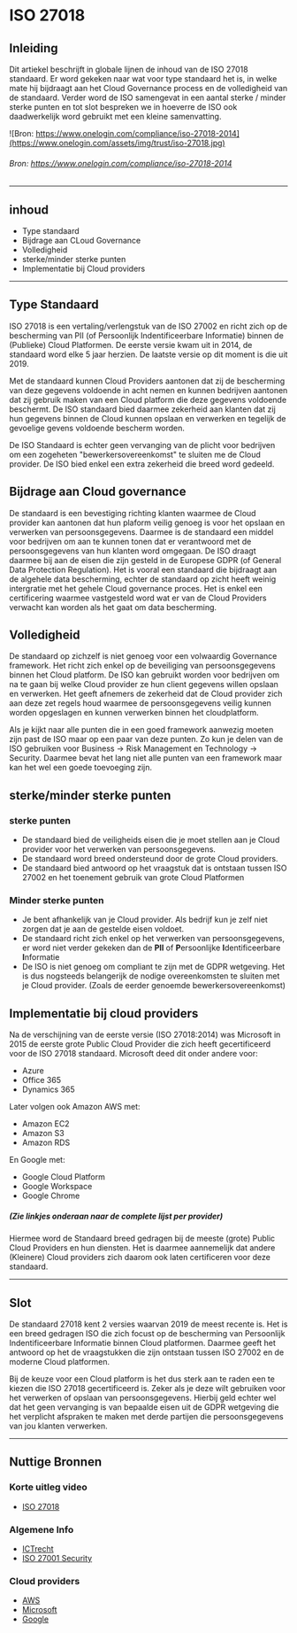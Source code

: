 # ISO 27018

## Inleiding
Dit artiekel beschrijft in globale lijnen de inhoud van de ISO 27018 standaard. Er word gekeken naar wat voor type standaard het is, in welke mate hij bijdraagt aan het Cloud Governance process en de volledigheid van de standaard. Verder word de ISO samengevat in een aantal sterke / minder sterke punten en tot slot bespreken we in hoeverre de ISO ook daadwerkelijk word gebruikt met een kleine samenvatting.

![Bron: https://www.onelogin.com/compliance/iso-27018-2014](https://www.onelogin.com/assets/img/trust/iso-27018.jpg)
###### Bron: https://www.onelogin.com/compliance/iso-27018-2014

---
## inhoud
- Type standaard
- Bijdrage aan CLoud Governance
- Volledigheid
- sterke/minder sterke punten
- Implementatie bij Cloud providers
---
## Type Standaard
ISO 27018 is een vertaling/verlengstuk van de ISO 27002 en richt zich op de bescherming van PII (of Persoonlijk Indentificeerbare Informatie) binnen de (Publieke) Cloud Platformen. De eerste versie kwam uit in 2014, de standaard word elke 5 jaar herzien. De laatste versie op dit moment is die uit 2019. 

Met de standaard kunnen Cloud Providers aantonen dat zij de bescherming van deze gegevens voldoende in acht nemen en kunnen bedrijven aantonen dat zij gebruik maken van een Cloud platform die deze gegevens voldoende beschermt.
De ISO standaard bied daarmee zekerheid aan klanten dat zij hun gegevens binnen de Cloud kunnen opslaan en verwerken en tegelijk de gevoelige gevens voldoende bescherm worden.

De ISO Standaard is echter geen vervanging van de plicht voor bedrijven om een zogeheten "bewerkersovereenkomst" te sluiten me de Cloud provider. De ISO bied enkel een extra zekerheid die breed word gedeeld.

## Bijdrage aan Cloud governance
De standaard is een bevestiging richting klanten waarmee de Cloud provider kan aantonen dat hun plaform veilig genoeg is voor het opslaan en verwerken van persoonsgegevens.  Daarmee is de standaard een middel voor bedrijven om aan te kunnen tonen dat er verantwoord met de persoonsgegevens van hun klanten word omgegaan.
De ISO draagt daarmee bij aan de eisen die zijn gesteld in de Europese GDPR (of General Data Protection Regulation). Het is vooral een standaard die bijdraagt aan de algehele data bescherming, echter de standaard op zicht heeft weinig intergratie met het gehele Cloud governance proces. Het is enkel een certificering waarmee vastgesteld word wat er van de Cloud Providers verwacht kan worden als het gaat om data bescherming.

## Volledigheid
De standaard op zichzelf is niet genoeg voor een volwaardig Governance framework. Het richt zich enkel op de beveiliging van persoonsgegevens binnen het Cloud platform. De ISO kan gebruikt worden voor bedrijven om na te gaan bij welke Cloud provider ze hun client gegevens willen opslaan en verwerken. Het geeft afnemers de zekerheid dat de Cloud provider zich aan deze zet regels houd waarmee de persoonsgegevens veilig kunnen worden opgeslagen en kunnen verwerken binnen het cloudplatform. 

Als je kijkt naar alle punten die in een goed framework aanwezig moeten zijn past de ISO maar op een paar van deze punten. Zo kun je delen van de ISO gebruiken voor Business -> Risk Management en Technology -> Security. Daarmee bevat het lang niet alle punten van een framework maar kan het wel een goede toevoeging zijn.

## sterke/minder sterke punten
### sterke punten
* De standaard bied de veiligheids eisen die je moet stellen aan je Cloud provider voor het verwerken van persoonsgegevens. 
* De standaard word breed ondersteund door de grote Cloud providers.
* De standaard bied antwoord op het vraagstuk dat is ontstaan tussen ISO 27002 en het toenement gebruik van grote Cloud Platformen

### Minder sterke punten
* Je bent afhankelijk van je Cloud provider. Als bedrijf kun je zelf niet zorgen dat je aan de gestelde eisen voldoet.
* De standaard richt zich enkel op het verwerken van persoonsgegevens, er word niet verder gekeken dan de **PII** of **P**ersoonlijke **I**dentificeerbare **I**nformatie
* De ISO is niet genoeg om compliant te zijn met de GDPR wetgeving. Het is dus nogsteeds belangerijk de nodige overeenkomsten te sluiten met je Cloud provider. (Zoals de eerder genoemde bewerkersovereenkomst)

## Implementatie bij cloud providers
Na de verschijning van de eerste versie (ISO 27018:2014) was Microsoft in 2015 de eerste grote Public Cloud Provider die zich heeft gecertificeerd voor de ISO 27018 standaard. Microsoft deed dit onder andere voor:
* Azure
* Office 365
* Dynamics 365     

Later volgen ook Amazon AWS met:
* Amazon EC2
* Amazon S3
* Amazon RDS

En Google met:
* Google Cloud Platform
* Google Workspace
* Google Chrome
##### (Zie linkjes onderaan naar de complete lijst per provider) 

Hiermee word de Standaard breed gedragen bij de meeste (grote) Public Cloud Providers en hun diensten. Het is daarmee aannemelijk dat andere (Kleinere) Cloud providers zich daarom ook laten certificeren voor deze standaard.

---
## Slot
De standaard 27018 kent 2 versies waarvan 2019 de meest recente is. Het is een breed gedragen ISO die zich focust op de bescherming van Persoonlijk Indentificeerbare Informatie binnen Cloud platformen. Daarmee geeft het antwoord op het de vraagstukken die zijn ontstaan tussen ISO 27002 en de moderne Cloud platformen.

Bij de keuze voor een Cloud platform is het dus sterk aan te raden een te kiezen die ISO 27018 gecertificeerd is. Zeker als je deze wilt gebruiken voor het verwerken of opslaan van persoonsgegevens. Hierbij geld echter wel dat het geen vervanging is van bepaalde eisen uit de GDPR wetgeving die het verplicht afspraken te maken met derde partijen die persoonsgegevens van jou klanten verwerken.


---
## Nuttige Bronnen
### Korte uitleg video
* [ISO 27018](https://youtu.be/y1h18Xq4NvE)
### Algemene Info
* [ICTrecht](https://www.ictrecht.nl/blog/iso-27018-de-nieuwe-standaard-voor-privacy-in-de-cloud)
* [ISO 27001 Security](https://www.iso27001security.com/html/27018.html)
### Cloud providers
* [AWS](https://aws.amazon.com/compliance/iso-27018-faqs/)
* [Microsoft](https://docs.microsoft.com/en-us/compliance/regulatory/offering-iso-27018)
* [Google](https://cloud.google.com/security/compliance/iso-27018)
